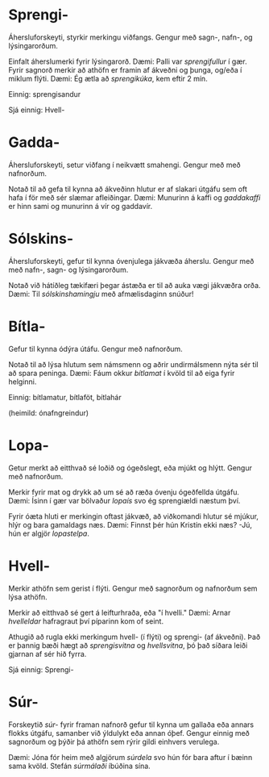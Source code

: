 # Sprengi-

Áhersluforskeyti, styrkir merkingu viðfangs. Gengur með sagn-, nafn-, og lýsingarorðum.

Einfalt áherslumerki fyrir lýsingarorð. Dæmi: Palli var *sprengifullur* í gær.
Fyrir sagnorð merkir að athöfn er framin af ákveðni og þunga, og/eða í miklum flýti. Dæmi: Ég ætla að *sprengikúka*, kem eftir 2 mín.

Einnig: sprengisandur

Sjá einnig: Hvell-

# Gadda-

Áhersluforskeyti, setur viðfang í neikvætt smahengi. Gengur með með nafnorðum.

Notað til að gefa til kynna að ákveðinn hlutur er af slakari útgáfu sem oft hafa í för með sér slæmar afleiðingar. Dæmi: Munurinn á kaffi og *gaddakaffi* er hinn sami og munurinn á vír og gaddavír.

# Sólskins-

Áhersluforskeyti, gefur til kynna óvenjulega jákvæða áherslu. Gengur með með nafn-, sagn- og lýsingarorðum.

Notað við hátíðleg tækifæri þegar ástæða er til að auka vægi jákvæðra orða. Dæmi: Til *sólskinshamingju* með afmælisdaginn snúður!

# Bítla-

Gefur til kynna ódýra útáfu. Gengur með nafnorðum.

Notað til að lýsa hlutum sem námsmenn og aðrir undirmálsmenn nýta sér til að spara peninga. Dæmi: Fáum okkur *bítlamat* í kvöld til að eiga fyrir helginni.

Einnig: bítlamatur, bítlaföt, bítlahár

(heimild: ónafngreindur)

# Lopa-

Getur merkt að eitthvað sé loðið og ógeðslegt, eða mjúkt og hlýtt. Gengur með nafnorðum.

Merkir fyrir mat og drykk að um sé að ræða óvenju ógeðfellda útgáfu. Dæmi: Ísinn í gær var bölvaður *lopaís* svo ég sprengiældi næstum því.

Fyrir óæta hluti er merkingin oftast jákvæð, að viðkomandi hlutur sé mjúkur, hlýr og bara gamaldags næs. Dæmi: Finnst þér hún Kristín ekki næs? -Jú, hún er algjör *lopastelpa*.

# Hvell-

Merkir athöfn sem gerist í flýti. Gengur með sagnorðum og nafnorðum sem lýsa athöfn.

Merkir að eitthvað sé gert á leifturhraða, eða "í hvelli." Dæmi: Arnar *hvelleldar* hafragraut því píparinn kom of seint.

Athugið að rugla ekki merkingum hvell- (í flýti) og sprengi- (af ákveðni). Það er þannig bæði hægt að *sprengisvitna* og *hvellsvitna*, þó það síðara leiði gjarnan af sér hið fyrra.

Sjá einnig: Sprengi-

# Súr-

Forskeytið *súr-* fyrir framan nafnorð gefur til kynna um gallaða eða annars flokks útgáfu, samanber við ýldulykt eða annan óþef. Gengur einnig með sagnorðum og þýðir þá athöfn sem rýrir gildi einhvers verulega.

Dæmi: Jóna fór heim með algjörum *súrdela* svo hún fór bara aftur í bæinn sama kvöld. Stefán *súrmálaði* íbúðina sína.